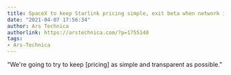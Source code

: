 ```yaml
---
title: SpaceX to keep Starlink pricing simple, exit beta when network is “reliable”
date: "2021-04-07 17:56:34"
author: Ars Technica
authorlink: https://arstechnica.com/?p=1755148
tags:
- Ars-Technica
---
```

"We're going to try to keep [pricing] as simple and transparent as possible."